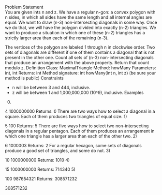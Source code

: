 Problem Statement	
You are given ints n and z. We have a regular n-gon: a convex polygon with n sides, in which all sides have the same length and all internal angles are equal. We want to draw (n-3) non-intersecting diagonals in some way. Once we do that, we will have the polygon divided into exactly (n-2) triangles. We want to produce a situation in which one of these (n-2) triangles has a strictly larger area than each of the remaining (n-3).

The vertices of the polygon are labeled 1 through n in clockwise order. Two sets of diagonals are different if one of them contains a diagonal that is not present in the other one. Count all sets of (n-3) non-intersecting diagonals that produce an arrangement with the above property. Return that count modulo z.
Definition
Class:	MaximalTriangle
Method:	howMany
Parameters:	int, int
Returns:	int
Method signature:	int howMany(int n, int z)
(be sure your method is public)
Constraints
-	n will be between 3 and 444, inclusive.
-	z will be between 1 and 1,000,000,000 (10^9), inclusive.
Examples
0)	
    	
4
1000000000
Returns: 0
There are two ways how to select a diagonal in a square. Each of them produces two triangles of equal size.
1)	
    	
5
100
Returns: 5
There are five ways how to select two non-intersecting diagonals in a regular pentagon. Each of them produces an arrangement in which one triangle has a larger area than each of the other two.
2)	
    	
6
1000003
Returns: 2
For a regular hexagon, some sets of diagonals produce a good set of triangles, and some do not.
3)	
    	
10
1000000000
Returns: 1010
4)	
    	
15
1000000000
Returns: 714340
5)	
    	
100
987654321
Returns: 308571232

308571232
